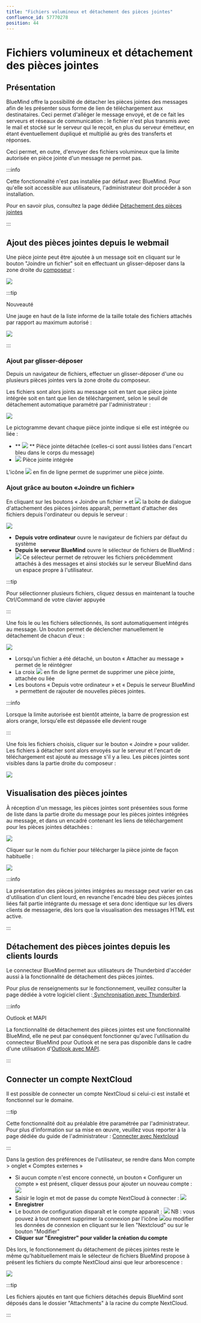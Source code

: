 ```yaml
---
title: "Fichiers volumineux et détachement des pièces jointes"
confluence_id: 57770278
position: 44
---
```

# Fichiers volumineux et détachement des pièces jointes


## Présentation

BlueMind offre la possibilité de détacher les pièces jointes des messages afin de les présenter sous forme de lien de téléchargement aux destinataires. Ceci permet d'alléger le message envoyé, et de ce fait les serveurs et réseaux de communication : le fichier n'est plus transmis avec le mail et stocké sur le serveur qui le reçoit, en plus du serveur émetteur, en étant éventuellement dupliqué et multiplié au grès des transferts et réponses.

Ceci permet, en outre, d'envoyer des fichiers volumineux que la limite autorisée en pièce jointe d'un message ne permet pas.


:::info

Cette fonctionnalité n'est pas installée par défaut avec BlueMind. Pour qu'elle soit accessible aux utilisateurs, l'administrateur doit procéder à son installation.

Pour en savoir plus, consultez la page dédiée [Détachement des pièces jointes](/Guide_de_l_administrateur/Configuration/Détachement_des_pièces_jointes/)

:::


## Ajout des pièces jointes depuis le webmail

Une pièce jointe peut être ajoutée à un message soit en cliquant sur le bouton "Joindre un fichier" soit en effectuant un glisser-déposer dans la zone droite du [composeur](/Guide_de_l_utilisateur/La_messagerie/Le_composeur/) :

![](../../attachments/57770278/57770314.png)


:::tip

Nouveauté

Une jauge en haut de la liste informe de la taille totale des fichiers attachés par rapport au maximum autorisé :

![](../../attachments/57770278/57770295.png)

:::

### Ajout par glisser-déposer

Depuis un navigateur de fichiers, effectuer un glisser-déposer d'une ou plusieurs pièces jointes vers la zone droite du composeur.

Les fichiers sont alors joints au message soit en tant que pièce jointe intégrée soit en tant que lien de téléchargement, selon le seuil de détachement automatique paramétré par l'administrateur :

![](../../attachments/57770278/57770307.png)

Le pictogramme devant chaque pièce jointe indique si elle est intégrée ou liée :

- ** ![](../../attachments/57770278/57770298.png) ** Pièce jointe détachée (celles-ci sont aussi listées dans l'encart bleu dans le corps du message)
- ![](../../attachments/57770278/57770297.png) Pièce jointe intégrée


L'icône ![](../../attachments/57770278/57770296.png) en fin de ligne permet de supprimer une pièce jointe.

### Ajout grâce au bouton «Joindre un fichier»

En cliquant sur les boutons « Joindre un fichier » et ![](../../attachments/57770278/57770291.png) la boite de dialogue d'attachement des pièces jointes apparaît, permettant d'attacher des fichiers depuis l'ordinateur ou depuis le serveur :

![](../../attachments/57770278/57770293.png)

- **Depuis votre ordinateur** ouvre le navigateur de fichiers par défaut du système
- **Depuis le serveur BlueMind** ouvre le sélecteur de fichiers de BlueMind :
 ![](../../attachments/57770278/57770290.png) 
Ce sélecteur permet de retrouver les fichiers précédemment attachés à des messages et ainsi stockés sur le serveur BlueMind dans un espace propre à l'utilisateur.


:::tip

Pour sélectionner plusieurs fichiers, cliquez dessus en maintenant la touche Ctrl/Command de votre clavier appuyée

:::


Une fois le ou les fichiers sélectionnés, ils sont automatiquement intégrés au message. Un bouton permet de déclencher manuellement le détachement de chacun d'eux :

![](../../attachments/57770278/57770310.png)


- Lorsqu'un fichier a été détaché, un bouton « Attacher au message » permet de le réintégrer
- La croix ![](../../attachments/57770278/57770300.png) en fin de ligne permet de supprimer une pièce jointe, attachée ou liée
- Les boutons « Depuis votre ordinateur » et « Depuis le serveur BlueMind » permettent de rajouter de nouvelles pièces jointes.


:::info

Lorsque la limite autorisée est bientôt atteinte, la barre de progression est alors orange, lorsqu'elle est dépassée elle devient rouge

:::

Une fois les fichiers choisis, cliquer sur le bouton « Joindre » pour valider. Les fichiers à détacher sont alors envoyés sur le serveur et l'encart de téléchargement est ajouté au message s'il y a lieu. Les pièces jointes sont visibles dans la partie droite du composeur :

![](../../attachments/57770278/57770307.png)

## Visualisation des pièces jointes

À réception d'un message, les pièces jointes sont présentées sous forme de liste dans la partie droite du message pour les pièces jointes intégrées au message, et dans un encadré contenant les liens de téléchargement pour les pièces jointes détachées :

![](../../attachments/57770278/57770305.png)

Cliquer sur le nom du fichier pour télécharger la pièce jointe de façon habituelle :

![](../../attachments/57770278/57770303.png)


:::info

La présentation des pièces jointes intégrées au message peut varier en cas d'utilisation d'un client lourd, en revanche l'encadré bleu des pièces jointes liées fait partie intégrante du message et sera donc identique sur les divers clients de messagerie, dès lors que la visualisation des messages HTML est active.

:::

## Détachement des pièces jointes depuis les clients lourds

Le connecteur BlueMind permet aux utilisateurs de Thunderbird d'accéder aussi à la fonctionnalité de détachement des pièces jointes.

Pour plus de renseignements sur le fonctionnement, veuillez consulter la page dédiée à votre logiciel client :[ Synchronisation avec Thunderbird](/Guide_de_l_utilisateur/Configuration_des_clients_lourds/Configuration_de_Thunderbird/).


:::info

Outlook et MAPI

La fonctionnalité de détachement des pièces jointes est une fonctionnalité BlueMind, elle ne peut par conséquent fonctionner qu'avec l'utilisation du connecteur BlueMind pour Outlook et ne sera pas disponible dans le cadre d'une utilisation d'[Outlook avec MAPI](/Guide_de_l_administrateur/La_souscription_BlueMind/Mise_en_œuvre_de_MAPI_pour_Outlook/).

:::

## Connecter un compte NextCloud

Il est possible de connecter un compte NextCloud si celui-ci est installé et fonctionnel sur le domaine.


:::tip

Cette fonctionnalité doit au préalable être paramétrée par l'administrateur. Pour plus d'information sur sa mise en œuvre, veuillez vous reporter à la page dédiée du guide de l'administrateur : [Connecter avec Nextcloud](/Guide_de_l_administrateur/Configuration/Détachement_des_pièces_jointes/Connecter_avec_Nextcloud/)

:::

Dans la gestion des préférences de l'utilisateur, se rendre dans Mon compte > onglet « Comptes externes »

- Si aucun compte n'est encore connecté, un bouton « Configurer un compte » est présent, cliquer dessus pour ajouter un nouveau compte : ![](../../attachments/57770278/57770284.png)
- Saisir le login et mot de passe du compte NextCloud à connecter : ![](../../attachments/57770278/57770282.png)
- **Enregistrer**
- Le bouton de configuration disparaît et le compte apparaît : ![](../../attachments/57770278/57770286.png) NB : vous pouvez à tout moment supprimer la connexion par l'icône ![](../../attachments/57770278/57770288.png)ou modifier les données de connexion en cliquant sur le lien "Nextcloud" ou sur le bouton "Modifier"
-  **Cliquer sur "Enregistrer" pour valider la création du compte** 


Dès lors, le fonctionnement du détachement de pièces jointes reste le même qu'habituellement mais le sélecteur de fichiers BlueMind propose à présent les fichiers du compte NextCloud ainsi que leur arborescence :

![](../../attachments/57770278/57770280.png)


:::tip

Les fichiers ajoutés en tant que fichiers détachés depuis BlueMind sont déposés dans le dossier "Attachments" à la racine du compte NextCloud.

:::


